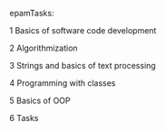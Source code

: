 epamTasks:

1 Basics of software code development

2 Algorithmization

3 Strings and basics of text processing

4 Programming with classes

5 Basics of OOP

6 Tasks
